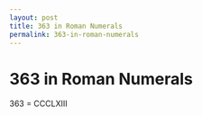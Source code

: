 ```yaml
---
layout: post
title: 363 in Roman Numerals
permalink: 363-in-roman-numerals
---
```


# 363 in Roman Numerals

363 = CCCLXIII
